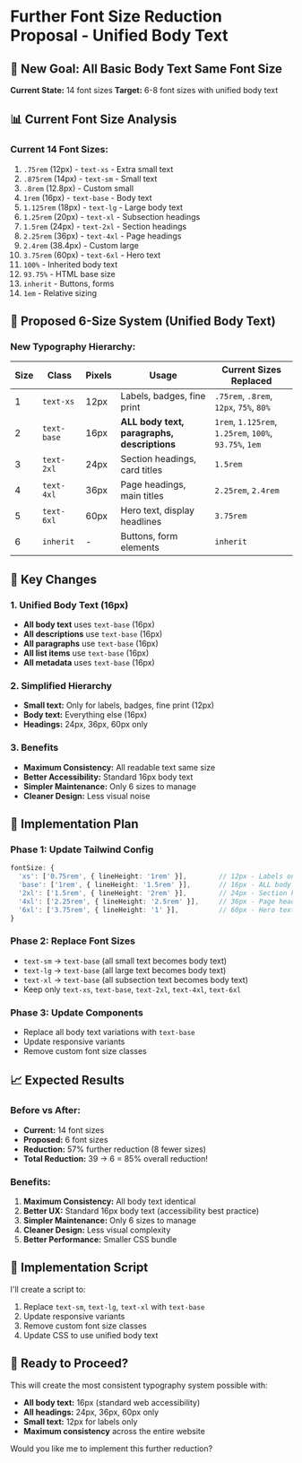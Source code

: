 # Further Font Size Reduction Proposal - Unified Body Text

## 🎯 New Goal: All Basic Body Text Same Font Size

**Current State:** 14 font sizes
**Target:** 6-8 font sizes with unified body text

## 📊 Current Font Size Analysis

### **Current 14 Font Sizes:**
1. `.75rem` (12px) - `text-xs` - Extra small text
2. `.875rem` (14px) - `text-sm` - Small text  
3. `.8rem` (12.8px) - Custom small
4. `1rem` (16px) - `text-base` - Body text
5. `1.125rem` (18px) - `text-lg` - Large body text
6. `1.25rem` (20px) - `text-xl` - Subsection headings
7. `1.5rem` (24px) - `text-2xl` - Section headings
8. `2.25rem` (36px) - `text-4xl` - Page headings
9. `2.4rem` (38.4px) - Custom large
10. `3.75rem` (60px) - `text-6xl` - Hero text
11. `100%` - Inherited body text
12. `93.75%` - HTML base size
13. `inherit` - Buttons, forms
14. `1em` - Relative sizing

## 🚀 Proposed 6-Size System (Unified Body Text)

### **New Typography Hierarchy:**

| Size | Class | Pixels | Usage | Current Sizes Replaced |
|------|-------|--------|-------|----------------------|
| 1 | `text-xs` | 12px | Labels, badges, fine print | `.75rem`, `.8rem`, `12px`, `75%`, `80%` |
| 2 | `text-base` | 16px | **ALL body text, paragraphs, descriptions** | `1rem`, `1.125rem`, `1.25rem`, `100%`, `93.75%`, `1em` |
| 3 | `text-2xl` | 24px | Section headings, card titles | `1.5rem` |
| 4 | `text-4xl` | 36px | Page headings, main titles | `2.25rem`, `2.4rem` |
| 5 | `text-6xl` | 60px | Hero text, display headlines | `3.75rem` |
| 6 | `inherit` | - | Buttons, form elements | `inherit` |

## 🎨 Key Changes

### **1. Unified Body Text (16px)**
- **All body text** uses `text-base` (16px)
- **All descriptions** use `text-base` (16px)  
- **All paragraphs** use `text-base` (16px)
- **All list items** use `text-base` (16px)
- **All metadata** uses `text-base` (16px)

### **2. Simplified Hierarchy**
- **Small text:** Only for labels, badges, fine print (12px)
- **Body text:** Everything else (16px)
- **Headings:** 24px, 36px, 60px only

### **3. Benefits**
- **Maximum Consistency:** All readable text same size
- **Better Accessibility:** Standard 16px body text
- **Simpler Maintenance:** Only 6 sizes to manage
- **Cleaner Design:** Less visual noise

## 🔧 Implementation Plan

### **Phase 1: Update Tailwind Config**
```typescript
fontSize: {
  'xs': ['0.75rem', { lineHeight: '1rem' }],        // 12px - Labels only
  'base': ['1rem', { lineHeight: '1.5rem' }],       // 16px - ALL body text
  '2xl': ['1.5rem', { lineHeight: '2rem' }],        // 24px - Section headings
  '4xl': ['2.25rem', { lineHeight: '2.5rem' }],     // 36px - Page headings
  '6xl': ['3.75rem', { lineHeight: '1' }],          // 60px - Hero text
}
```

### **Phase 2: Replace Font Sizes**
- `text-sm` → `text-base` (all small text becomes body text)
- `text-lg` → `text-base` (all large text becomes body text)
- `text-xl` → `text-base` (all subsection text becomes body text)
- Keep only `text-xs`, `text-base`, `text-2xl`, `text-4xl`, `text-6xl`

### **Phase 3: Update Components**
- Replace all body text variations with `text-base`
- Update responsive variants
- Remove custom font size classes

## 📈 Expected Results

### **Before vs After:**
- **Current:** 14 font sizes
- **Proposed:** 6 font sizes
- **Reduction:** 57% further reduction (8 fewer sizes)
- **Total Reduction:** 39 → 6 = 85% overall reduction!

### **Benefits:**
1. **Maximum Consistency:** All body text identical
2. **Better UX:** Standard 16px body text (accessibility best practice)
3. **Simpler Maintenance:** Only 6 sizes to manage
4. **Cleaner Design:** Less visual complexity
5. **Better Performance:** Smaller CSS bundle

## 🎯 Implementation Script

I'll create a script to:
1. Replace `text-sm`, `text-lg`, `text-xl` with `text-base`
2. Update responsive variants
3. Remove custom font size classes
4. Update CSS to use unified body text

## 🚀 Ready to Proceed?

This will create the most consistent typography system possible with:
- **All body text:** 16px (standard web accessibility)
- **All headings:** 24px, 36px, 60px only
- **Small text:** 12px for labels only
- **Maximum consistency** across the entire website

Would you like me to implement this further reduction?
